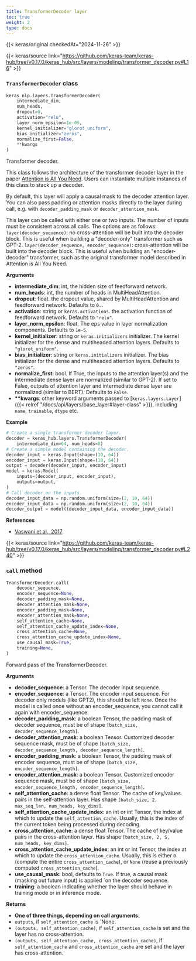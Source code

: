 ```yaml
---
title: TransformerDecoder layer
toc: true
weight: 2
type: docs
---
```


{{< keras/original checkedAt="2024-11-26" >}}

{{< keras/source link="https://github.com/keras-team/keras-hub/tree/v0.17.0/keras_hub/src/layers/modeling/transformer_decoder.py#L16" >}}

### `TransformerDecoder` class

```python
keras_nlp.layers.TransformerDecoder(
    intermediate_dim,
    num_heads,
    dropout=0,
    activation="relu",
    layer_norm_epsilon=1e-05,
    kernel_initializer="glorot_uniform",
    bias_initializer="zeros",
    normalize_first=False,
    **kwargs
)
```

Transformer decoder.

This class follows the architecture of the transformer decoder layer in the
paper [Attention is All You Need](https://arxiv.org/abs/1706.03762). Users
can instantiate multiple instances of this class to stack up a decoder.

By default, this layer will apply a causal mask to the decoder attention
layer. You can also pass padding or attention masks directly to the layer
during call, e.g. with `decoder_padding_mask` or `decoder_attention_mask`.

This layer can be called with either one or two inputs. The number of inputs
must be consistent across all calls. The options are as follows:
`layer(decoder_sequence)`: no cross-attention will be built into the
decoder block. This is useful when building a "decoder-only"
transformer such as GPT-2.
`layer(decoder_sequence, encoder_sequence)`: cross-attention will be
built into the decoder block. This is useful when building an
"encoder-decoder" transformer, such as the original transformer
model described in Attention is All You Need.

**Arguments**

- **intermediate_dim**: int, the hidden size of feedforward network.
- **num_heads**: int, the number of heads in MultiHeadAttention.
- **dropout**: float. the dropout value, shared by
  MultiHeadAttention and feedforward network. Defaults to `0.`.
- **activation**: string or `keras.activations`. the
  activation function of feedforward network.
  Defaults to `"relu"`.
- **layer_norm_epsilon**: float. The eps value in layer
  normalization components. Defaults to `1e-5`.
- **kernel_initializer**: string or `keras.initializers` initializer.
  The kernel initializer for the dense and multiheaded
  attention layers. Defaults to `"glorot_uniform"`.
- **bias_initializer**: string or `keras.initializers` initializer.
  The bias initializer for the dense and multiheaded
  attention layers. Defaults to `"zeros"`.
- **normalize_first**: bool. If True, the inputs to the
  attention layer(s) and the intermediate dense layer are normalized
  (similar to GPT-2). If set to False, outputs of attention layer and
  intermediate dense layer are normalized (similar to BERT).
  Defaults to `False`.
- **\*\*kwargs**: other keyword arguments passed to [`keras.layers.Layer`]({{< relref "/docs/api/layers/base_layer#layer-class" >}}),
  including `name`, `trainable`, `dtype` etc.

**Example**

```python
# Create a single transformer decoder layer.
decoder = keras_hub.layers.TransformerDecoder(
    intermediate_dim=64, num_heads=8)
# Create a simple model containing the decoder.
decoder_input = keras.Input(shape=(10, 64))
encoder_input = keras.Input(shape=(10, 64))
output = decoder(decoder_input, encoder_input)
model = keras.Model(
    inputs=(decoder_input, encoder_input),
    outputs=output,
)
# Call decoder on the inputs.
decoder_input_data = np.random.uniform(size=(2, 10, 64))
encoder_input_data = np.random.uniform(size=(2, 10, 64))
decoder_output = model((decoder_input_data, encoder_input_data))
```

**References**

- [Vaswani et al., 2017](https://arxiv.org/abs/1706.03762)

{{< keras/source link="https://github.com/keras-team/keras-hub/tree/v0.17.0/keras_hub/src/layers/modeling/transformer_decoder.py#L240" >}}

### `call` method

```python
TransformerDecoder.call(
    decoder_sequence,
    encoder_sequence=None,
    decoder_padding_mask=None,
    decoder_attention_mask=None,
    encoder_padding_mask=None,
    encoder_attention_mask=None,
    self_attention_cache=None,
    self_attention_cache_update_index=None,
    cross_attention_cache=None,
    cross_attention_cache_update_index=None,
    use_causal_mask=True,
    training=None,
)
```

Forward pass of the TransformerDecoder.

**Arguments**

- **decoder_sequence**: a Tensor. The decoder input sequence.
- **encoder_sequence**: a Tensor. The encoder input sequence. For decoder
  only models (like GPT2), this should be left `None`. Once the
  model is called once without an encoder_sequence, you cannot
  call it again with encoder_sequence.
- **decoder_padding_mask**: a boolean Tensor, the padding mask of decoder
  sequence, must be of shape
  `[batch_size, decoder_sequence_length]`.
- **decoder_attention_mask**: a boolean Tensor. Customized decoder
  sequence mask, must be of shape
  `[batch_size, decoder_sequence_length, decoder_sequence_length]`.
- **encoder_padding_mask**: a boolean Tensor, the padding mask of encoder
  sequence, must be of shape
  `[batch_size, encoder_sequence_length]`.
- **encoder_attention_mask**: a boolean Tensor. Customized encoder
  sequence mask, must be of shape
  `[batch_size, encoder_sequence_length, encoder_sequence_length]`.
- **self_attention_cache**: a dense float Tensor. The cache of key/values
  pairs in the self-attention layer. Has shape
  `[batch_size, 2, max_seq_len, num_heads, key_dims]`.
- **self_attention_cache_update_index**: an int or int Tensor, the index
  at which to update the `self_attention_cache`. Usually, this is
  the index of the current token being processed during decoding.
- **cross_attention_cache**: a dense float Tensor. The cache of
  key/value pairs in the cross-attention layer. Has shape
  `[batch_size, 2, S, num_heads, key_dims]`.
- **cross_attention_cache_update_index**: an int or int Tensor, the index
  at which to update the `cross_attention_cache`. Usually, this is
  either `0` (compute the entire `cross_attention_cache`), or
  `None` (reuse a previously computed `cross_attention_cache`).
- **use_causal_mask**: bool, defaults to `True`. If true, a causal mask
  (masking out future input) is applied `on the decoder sequence.
- **training**: a boolean indicating whether the layer should behave in
  training mode or in inference mode.

**Returns**

- **One of three things, depending on call arguments**:
- `outputs`, if `self_attention_cache` is `None.
- `(outputs, self_attention_cache)`, if `self_attention_cache` is
  set and the layer has no cross-attention.
- `(outputs, self_attention_cache, cross_attention_cache)`, if
  `self_attention_cache` and `cross_attention_cache` are set and
  the layer has cross-attention.
